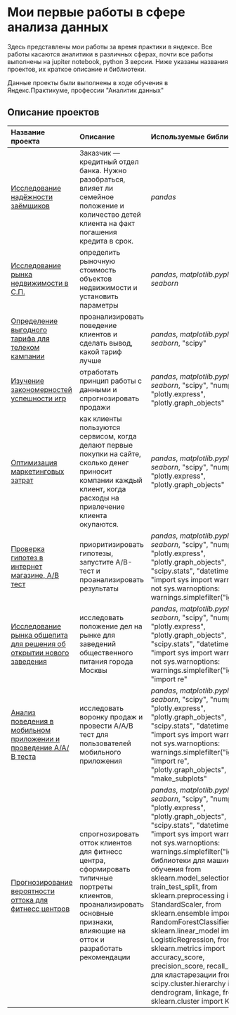 # Мои первые работы в сфере анализа данных

Здесь представлены мои работы за время практики в яндексе. Все работы касаются аналитики в различных сферах, почти все работы выполнены на jupiter notebook, python 3 версии. Ниже указаны названия проектов, их краткое описание и библиотеки.

Данные проекты были выполнены в ходе обучения в Яндекс.Практикуме, профессии "Аналитик данных"

## Описание проектов

| Название проекта | Описание | Используемые библиотеки | 
| :---------------------- | :---------------------- | :---------------------- |
| [Исследование надёжности заёмщиков](reliability_of_borrowers) | Заказчик — кредитный отдел банка. Нужно разобраться, влияет ли семейное положение и количество детей клиента на факт погашения кредита в срок.  | *pandas* |
| [Исследование рынка недвижимости в С.П.](sale_of_apartments) | определить рыночную стоимость объектов недвижимости и установить параметры | *pandas*, *matplotlib.pyplot*, *seaborn* |
| [Определение выгодного тарифа для телеком кампании](tarif_smart_ultra) | проанализировать поведение клиентов и сделать вывод, какой тариф лучше | *pandas*, *matplotlib.pyplot*, *seaborn*, "scipy" |
| [Изучение закономерностей успешности игр](game_shop) | отработать принцип работы с данными и спрогнозировать продажи | *pandas*, *matplotlib.pyplot*, *seaborn*, "scipy", "numpy", "plotly.express", "plotly.graph_objects"|
| [Оптимизация маркетинговых затрат](marketing) | как клиенты пользуются сервисом, когда делают первые покупки на сайте, сколько денег приносит компании каждый клиент, когда расходы на привлечение клиента окупаются. | *pandas*, *matplotlib.pyplot*, *seaborn*, "scipy", "numpy", "plotly.express", "plotly.graph_objects"|
 | [Проверка гипотез в интернет магазине, А/В тест](internet_shop_A-B_test) | приоритизировать гипотезы, запустите A/B-тест и проанализировать результаты | *pandas*, *matplotlib.pyplot*, *seaborn*, "scipy", "numpy", "plotly.express", "plotly.graph_objects", "scipy.stats", "datetime", "import sys import warnings if not sys.warnoptions: warnings.simplefilter("ignore")|
 | [Исследование рынка общепита для решения об открытии нового заведения](restorans_and_cafe) | исследовать положение дел на рынке для заведений общественного питания города Москвы | *pandas*, *matplotlib.pyplot*, *seaborn*, "scipy", "numpy", "plotly.express", "plotly.graph_objects", "scipy.stats", "datetime", "import sys import warnings if not sys.warnoptions: warnings.simplefilter("ignore")", "import re"|
 | [Анализ поведения в мобильном приложении и проведение А/А/В теста](mobile_application_voronka) | исследовать воронку продаж и провести А/А/В тест для пользователей мобильного приложения | *pandas*, *matplotlib.pyplot*, *seaborn*, "scipy", "numpy", "plotly.express", "plotly.graph_objects", "scipy.stats", "datetime", "import sys import warnings if not sys.warnoptions: warnings.simplefilter("ignore")", "import re", "plotly.graph_objects", "make_subplots"|
 | [Прогнозирование вероятности оттока для фитнесс центров](fitness-centre) | спрогнозировать отток клиентов для фитнесс центра, сформировать типичные портреты клиентов, проанализировать основные признаки, влияющие на отток и разработать рекомендации| *pandas*, *matplotlib.pyplot*, *seaborn*, "scipy", "numpy", "plotly.express", "plotly.graph_objects", "scipy.stats", "datetime", "import sys import warnings if not sys.warnoptions: warnings.simplefilter("ignore")", библиотеки для машинного обучения from sklearn.model_selection import train_test_split, from sklearn.preprocessing import StandardScaler, from sklearn.ensemble import RandomForestClassifier, from sklearn.linear_model import LogisticRegression, from sklearn.metrics import accuracy_score,  precision_score, recall_score, для кластарезации from scipy.cluster.hierarchy import dendrogram, linkage, from sklearn.cluster import KMeans|